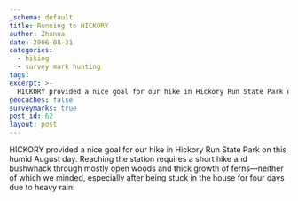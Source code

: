 ```yaml
---
_schema: default
title: Running to HICKORY
author: Zhanna
date: 2006-08-31
categories:
  - hiking
  - survey mark hunting
tags:
excerpt: >- 
  HICKORY provided a nice goal for our hike in Hickory Run State Park on this humid August day.
geocaches: false
surveymarks: true
post_id: 62
layout: post                           
---
```


HICKORY provided a nice goal for our hike in Hickory Run State Park on this humid August day.  Reaching the station requires a short hike and bushwhack through mostly open woods and thick growth of ferns—neither of which we minded, especially after being stuck in the house for four days due to heavy rain!